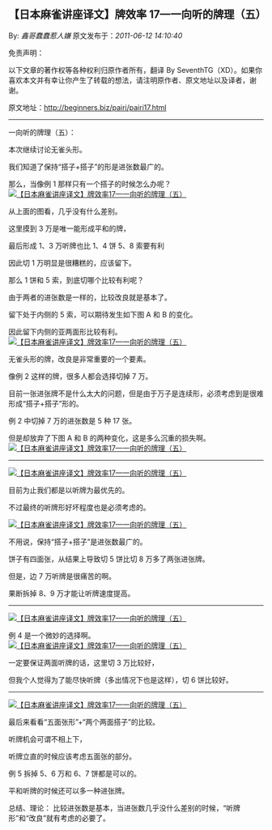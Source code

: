 ## 【日本麻雀讲座译文】牌效率 17—一向听的牌理（五）

By: _鑫哥蠢蠢惹人嫌_ 原文发布于：_2011-06-12 14:10:40_

免责声明：

以下文章的著作权等各种权利归原作者所有，翻译 By
SeventhTG（XD）。如果你喜欢本文并有幸让你产生了转载的想法，请注明原作者、原文地址以及译者，谢谢。

原文地址：http://beginners.biz/pairi/pairi17.html

---

一向听的牌理（五）：

本次继续讨论无雀头形。

我们知道了保持“搭子+搭子”的形是进张数最广的。

那么，当像例 1 那样只有一个搭子的时候怎么办呢？
[![【日本麻雀讲座译文】牌效率17—一向听的牌理（五）](http://s5.sinaimg.cn/middle/7f78b76fxa57e174d99d4&690)](http://photo.blog.sina.com.cn/showpic.html#blogid=7f78b76f0100sh4d&url=http://s5.sinaimg.cn/orignal/7f78b76fxa57e174d99d4)

从上面的图看，几乎没有什么差别。

这里摸到 3 万是唯一能形成平和的牌，

最后形成 1、3 万听牌也比 1、4 饼 5、8 索要有利

因此切 1 万明显是很糟糕的，应该留下。

那么 1 饼和 5 索，到底切哪个比较有利呢？

由于两者的进张数是一样的，比较改良就是基本了。

留下处于内侧的 5 索，可以期待发生如下图 A 和 B 的变化。

因此留下内侧的亚两面形比较有利。
[![【日本麻雀讲座译文】牌效率17—一向听的牌理（五）](http://s11.sinaimg.cn/middle/7f78b76fxa57e31c5991a&690)](http://photo.blog.sina.com.cn/showpic.html#blogid=7f78b76f0100sh4d&url=http://s11.sinaimg.cn/orignal/7f78b76fxa57e31c5991a)

无雀头形的牌，改良是非常重要的一个要素。

像例 2 这样的牌，很多人都会选择切掉 7 万。

目前一张进张牌不是什么太大的问题，但是由于万子是连续形，必须考虑到是很难形成“搭子+搭子”形的。

例 2 中切掉 7 万的进张数是 5 种 17 张。

但是却放弃了下图 A 和 B 的两种变化，这是多么沉重的损失啊。
[![【日本麻雀讲座译文】牌效率17—一向听的牌理（五）](http://s7.sinaimg.cn/middle/7f78b76fxa57e4ee0e966&690)](http://photo.blog.sina.com.cn/showpic.html#blogid=7f78b76f0100sh4d&url=http://s7.sinaimg.cn/orignal/7f78b76fxa57e4ee0e966)

---

[![【日本麻雀讲座译文】牌效率17—一向听的牌理（五）](http://s14.sinaimg.cn/middle/7f78b76fxa57e517b253d&690)](http://photo.blog.sina.com.cn/showpic.html#blogid=7f78b76f0100sh4d&url=http://s14.sinaimg.cn/orignal/7f78b76fxa57e517b253d)

目前为止我们都是以听牌为最优先的。

不过最终的听牌形好坏程度也是必须考虑的。

[![【日本麻雀讲座译文】牌效率17—一向听的牌理（五）](http://s11.sinaimg.cn/middle/7f78b76fxa57e56b339fa&690)](http://photo.blog.sina.com.cn/showpic.html#blogid=7f78b76f0100sh4d&url=http://s11.sinaimg.cn/orignal/7f78b76fxa57e56b339fa)

不用说，保持“搭子+搭子”是进张数最广的。

饼子有四面张，从结果上导致切 5 饼比切 8 万多了两张进张牌。

但是，边 7 万听牌是很痛苦的啊。

果断拆掉 8、9 万才能让听牌速度提高。

---

[![【日本麻雀讲座译文】牌效率17—一向听的牌理（五）](http://s2.sinaimg.cn/middle/7f78b76fxa57e670c2c71&690)](http://photo.blog.sina.com.cn/showpic.html#blogid=7f78b76f0100sh4d&url=http://s2.sinaimg.cn/orignal/7f78b76fxa57e670c2c71)

例 4 是一个微妙的选择啊。
[![【日本麻雀讲座译文】牌效率17—一向听的牌理（五）](http://s1.sinaimg.cn/middle/7f78b76fxa57e6da19a60&690)](http://photo.blog.sina.com.cn/showpic.html#blogid=7f78b76f0100sh4d&url=http://s1.sinaimg.cn/orignal/7f78b76fxa57e6da19a60)

一定要保证两面听牌的话，这里切 3 万比较好，

但我个人觉得为了能尽快听牌（多出情况下也是这样），切 6 饼比较好。

---

[![【日本麻雀讲座译文】牌效率17—一向听的牌理（五）](http://s13.sinaimg.cn/middle/7f78b76fxa57e7858956c&690)](http://photo.blog.sina.com.cn/showpic.html#blogid=7f78b76f0100sh4d&url=http://s13.sinaimg.cn/orignal/7f78b76fxa57e7858956c)

最后来看看“五面张形”+“两个两面搭子”的比较。

听牌机会可谓不相上下，

听牌立直的时候应该考虑五面张的部分。

例 5 拆掉 5、6 万和 6、7 饼都是可以的。

平和听牌的时候还可以多一种进张牌。

总结、理论：
比较进张数是基本，当进张数几乎没什么差别的时候，“听牌形”和“改良”就有考虑的必要了。
